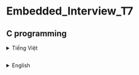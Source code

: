 # Embedded_Interview_T7
## C programming
<details>
<summary>Tiếng Việt</summary>
	<details>
	<Summary>Con trỏ </Summary>
	
**1. Con trỏ là gì?** là những biến lưu trữ địa chỉ bộ nhớ của những biến khác.

 * Giá trị của con trỏ: địa chỉ mà con trỏ trỏ đến.

* Địa chỉ của con trỏ: địa chỉ của bản thân biến con trỏ đó.
 
* Địa chỉ của biến nơi con trỏ đang trỏ tới = giá trị của con trỏ.
  
*Kích thước của các biến con trỏ có khác nhau không?*

Con trỏ chỉ lưu địa chỉ nên kích thước của mọi con trỏ là như nhau. Kích thước này phụ thuộc vào môi trường hệ thống máy tính:

- Môi trường Windows 32 bit: 4 bytes
 
- Môi trường Windows 64 bit: 8 bytes

**2. Cách khai báo con trỏ**
  < kiểu dữ liệu > * <tên biến>
  ```
int *p_i; // khai báo con trỏ để trỏ tới biến kiểu nguyên
int *p, val; // khai báo con trỏ p kiểu int, biến val (không phải con trỏ) kiểu int
float *p_f; // khai báo con trỏ để trỏ tới biến kiểu thực
char *p_char; // khai báo con trỏ để trỏ tới biến kiểu ký tự
void *p_v; // con trỏ kiểu void 
```
***Example:***

	địa chỉ a: Oxc1

	giá trị a: 10

	int *ptr=Oxc1;

	&a= Oxc1;

*Oxc1=10 ( lấy giá trị tại địa chỉ Oxc1)

*địa chỉ : lấy giá trị tại địa chỉ này
```C
#include <stdio.h>
int main(){
	int *ptr=&a;
	printf("dia chi a %p\n",&a);
	printf("gia tri ptr %p\n",ptr);
	printf("gia tri cua dia chi :d\n",*ptr);
return 0;
}
```
output:

	dia chi a 0x100a1400

	gia tri ptr 0x100a1400

	gia tri cua dia chi : 10

**Con trỏ Void** : là một con trỏ tổng quát, nó không trỏ đến các đối tượng của bất kì kiểu dữ liệu nào

*Khai báo* : void *ptr;
```C
int n;
float f;
double d;

void *ptr;
ptr = &n; // ok
ptr = &f; // ok
ptr = &d; // ok
```
*Con trỏ kiểu void cần phải được ép kiểu để có thể đọc được giá trị tại địa chỉ đó*
```C
printf("test i=%d\n",(int*)ptr); //ép kiểu ptr về int
```
nếu muốn lấy giá trị tại địa chỉ
```C
printf("test i=%d\n",*(int*)ptr);  
```
**Con trỏ hàm** :là một biến lưu trữ địa chỉ của một hàm, thông qua biến đó, có thể gọi hàm mà nó trỏ tới.

**<kiểu trả về> (*<tên con trỏ>)(<danh sách đối số>);**

*Ví dụ về con trỏ hàm nhận vào một biến kiểu int và trả về dữ liệu kiểu void*
```C
void (*func)(int);
```
```C
void tong(int a,int b)
{
    printf("tong %d va %d = %d\n",a,b,a+b);
}
int main()
{
    void (*ptr)(int,int);
    ptr=&tong;
    ptr(8,7);
```

**Con trỏ NULL** : khi khai báo 1 con trỏ phải gán địa chỉ cho nó, nếu khai báo chưa sử dụng thì khai báo con trỏ NULL ( địa chỉ =0, giá trị =0), không gán trị cho nó thì nó sẽ trỏ đến giá trị rác.

*Chú ý: Nên khởi tạo con trỏ là null nếu nó chưa trỏ đến một địa chỉ cụ thể nào khác.*

**Con trỏ trỏ đến con trỏ (Pointers to pointers)** là một con trỏ chứa địa chỉ của một con trỏ khác.
```C
int **ptr_ptr; // con trỏ trỏ đến con trỏ trỏ đến giá trị kiểu int 
```

</details>

##
<details>
	<summary>Phân vùng bộ nhớ trên RAM </summary>
<img src="https://i0.wp.com/media.geeksforgeeks.org/wp-content/uploads/memoryLayoutC.jpg?resize=449%2C343&ssl=1">
	
**Text :**  

- Quyền truy cập chỉ Read và nó chưa lệnh để thực thi nên tránh sửa đổi instruction.

- Chứa khai báo hằng số trong chương trình (.rodata)

**Data:**

- Quyền truy cập là read-write.

- Chứa biến toàn cục or biến static với giá trị khởi tạo khác không.

- Được giải phóng khi kết thúc chương trình.

**Bss:**

- Quyền truy cập là read-write.

- Chứa biến toàn cục or biến static với giá trị khởi tạo bằng không or không khởi tạo.

- Được giải phóng khi kết thúc chương trình.

**Stack:**

- Quyền truy cập là read-write.

- Được sử dụng cấp phát cho biến local, input parameter của hàm,…

- Sẽ được giải phóng khi ra khỏi block code/hàm

**Heap:**

- Quyền truy cập là read-write.

- Được sử dụng để cấp phát bộ nhớ động như: Malloc, Calloc, …

- Sẽ được giải phóng khi gọi hàm free,…

***2. Stack và Heap?***

• Bộ nhớ Heap và bộ nhớ Stack bản chất đều cùng là vùng nhớ được tạo ra và lưu trữ trong 
RAM khi chương trình được thực thi.

• Bộ nhớ Stack được dùng để lưu trữ các biến cục bộ trong hàm, tham số truyền vào... Truy 
cập vào bộ nhớ này rất nhanh và được thực thi khi chương trình được biên dịch.

• Bộ nhớ Heap được dùng để lưu trữ vùng nhớ cho những biến con trỏ được cấp phát động 
bởi các hàm malloc - calloc - realloc (trong C)

  **Kích thước vùng nhớ**

* Stack: kích thước của bộ nhớ Stack là cố định, tùy thuộc vào từng hệ điều hành, ví dụ hệ 
điều hành Windows là 1 MB, hệ điều hành Linux là 8 MB (lưu ý là con số có thể khác tùy 
thuộc vào kiến trúc hệ điều hành của bạn).

* Heap: kích thước của bộ nhớ Heap là không cố định, có thể tăng giảm do đó đáp ứng được 
nhu cầu lưu trữ dữ liệu của chương trình.

  **Đặc điểm vùng nhớ**
  
* Stack: vùng nhớ Stack được quản lý bởi hệ điều hành, dữ liệu được lưu trong Stack sẽ tự 
động hủy khi hàm thực hiện xong công việc của mình.

* Heap: Vùng nhớ Heap được quản lý bởi lập trình viên (trong C hoặc C++), dữ liệu trong 
Heap sẽ không bị hủy khi hàm thực hiện xong, điều đó có nghĩa bạn phải tự tay hủy vùng 
nhớ bằng câu lệnh free (trong C), và delete hoặc delete [] (trong C++), nếu không sẽ xảy 
ra hiện tượng rò rỉ bộ nhớ. 

*Lưu ý: việc tự động dọn vùng nhớ còn tùy thuộc vào trình biên dịch trung gian.*

  **Vấn đề lỗi xảy ra đối với vùng nhớ**
  
* Stack: bởi vì bộ nhớ Stack cố định nên nếu chương trình bạn sử dụng quá nhiều bộ nhớ 
vượt quá khả năng lưu trữ của Stack chắc chắn sẽ xảy ra tình trạng tràn bộ nhớ Stack 
(Stack overflow), các trường hợp xảy ra như bạn khởi tạo quá nhiều biến cục bộ, hàm đệ 
quy vô hạn,...

Ví dụ về tràn bộ nhớ Stack với hàm đệ quy vô hạn:
```C
 int foo(int x){
 printf("De quy khong gioi han\n");
 return foo(x);
}
```

- Heap: Nếu bạn liên tục cấp phát vùng nhớ mà không giải phóng thì sẽ bị lỗi tràn vùng 
nhớ Heap (Heap overflow).

- Nếu bạn khởi tạo một vùng nhớ quá lớn mà vùng nhớ Heap không thể lưu trữ một lần 
được sẽ bị lỗi khởi tạo vùng nhớ Heap thất bại.

Ví dụ trường hợp khởi tạo vùng nhớ Heap quá lớn:
```C
int *A = (int *)malloc(18446744073709551615);
```
**Cấp phát bộ nhớ động trong C : Malloc vs Calloc**

Để cấp phát bộ nhớ động trong C, chúng ta có 2 cách:
```C
void* malloc (size_t size);
void* calloc (size_t num, size_t size);
```
 * Khi sử dụng malloc phải tính toán kích thước vùng nhớ cần cấp phát trước rồi truyền vào cho malloc.
 * Khi sử dụng calloc chỉ cần truyền vào số phần tử và kích thước 1 phần tử, thì calloc sẽ tự động tính toán và cấp phát vùng nhớ cần thiết.
   
 *Ví dụ: Cấp phát mảng 10 phần tử kiểu int:*
```C
int *a = (int *) malloc( 10 * sizeof( int ));
int *b = (int *) calloc( 10, sizeof( int ));
```
```C
uint8_t *ptr=malloc(5)       //5byte
uint8_t *ptr=(uint8_t*)malloc(5);
//( tăng bộ nhớ từ 1 byte lên 5byte)
unit16_t *ptr=(uint16_t*)malloc(sizeof(unit16_t)*5);

```
*Công thức của hàm realloc() trong C*
```C
void *realloc(void *ptr, size_t size)
ptr=(uint16_t*)realloc(ptr,sizeof(uint16_t)*7);
```
free : thu hồi vùng nhớ.
```C
void free(void *ptr);
```
</details>

##
<details>
<summary>Biến</summary>


Biến static được cấp phát bộ nhớ trong data segment

***1. Biến static cục bộ***

Khi 1 biến cục bộ được khai báo với từ khóa static. Biến sẽ chỉ được khởi tạo 1 lần duy nhất và tồn tại suốt thời gian chạy chương trình. Giá trị của nó không bị mất đi ngay cả khi kết thúc hàm. Tuy nhiên khác với biến toàn cục có thể gọi trong tất cả mọi nơi trong chương trình, thì biến cục bộ static chỉ có thể được gọi trong nội bộ hàm khởi tạo ra nó. Mỗi lần hàm được gọi, giá trị của biến chính bằng giá trị tại lần gần nhất hàm được gọi.
```C
Ví dụ:

#include<stdio.h>
 
int in_so_thu_tu(void)
{
   static int x = 0;
   x = x + 1;
   printf("%d\r\n",x);
} 
 
int main() {
   in_so_thu_tu ();         //giá trị của x tăng lên 1 đơn vị từ 0
   in_so_thu_tu ();         //giá trị của x tăng lên 1 đơn vị từ 1
   in_so_thu_tu ();         //giá trị của x tăng lên 1 đơn vị từ 2
   in_so_thu_tu ();         //giá trị của x tăng lên 1 đơn vị từ 3
   in_so_thu_tu ();         //giá trị của x tăng lên 1 đơn vị từ 4
   return 0;
}
```
Kết quả:
1
2
3
4
5

***2. Biến static toàn cục***
Biến toàn cục static sẽ chỉ có thể được truy cập và sử dụng trong File khai báo nó, các File khác không có cách nào truy cập được. 
```C
// biến a này chỉ được sử dụng trong file A.c
static int a;    

// hàm hienthi() này chỉ được sử dụng trong file A.c
static void hien_thi() {};   
```
 Ví dụ trong chương trình dưới đây, giá trị của x được in là 0, trong khi giá trị của y là giá trị rác.
```C
#include <stdio.h>
int main()
{
	static int x;
	int y;
	printf("%d \n %d", x, y);
}
```
Output

0

[some_garbage_value]

***3. Extern***
Dùng để lấy hàm/biến có sẵn của các file khác cùng 1 Folder để sử dụng (trừ static)

Cú pháp: 

``` extern <kiểu dữ liệu> <Tên Biến>;```

***4. Volatile***

Một biến cần được khai báo dưới dạng biến volatile khi nào? Khi mà giá trị của nó có thể thay đổi một cách không báo trước. Việc khai báo biến volatile là rất cần thiết để tránh những lỗi sai khó phát hiện do tính năng optimization của compiler.

Cú pháp: ```volatile <kiểu dữliệu> <tên dữ liệu>;```

</details>

##
<details>
	<summary> STRUCT&UNION  </summary>
	
1.STRUCT

	
*Cú pháp định nghĩa struct*

```C
struct structureName 
{
    dataType member1;
    dataType member2;
    ...
};
```
* Sử dụng `.` => Toán tử truy xuất tới thành viên khi khai báo biến bình thương.
* Kích thước của struct là bội kích thước của phần tử có kích thước lớn nhất trong struct.
```C
struct number{ 
char a;
int b;
char c;
}mynum;
// bộ nhớ là 12 bytes//
```
2. UNION

Cấu trúc của Union là tất cả các thành phần của nó dùng chung bộ nhớ, cho phép lưu trữ nhiều kiểu dữ liệu khác nhau trong cùng một vị trí bộ nhớ.

```C
union UnionName
{
	type attribute1;
	type attribute2;
	type attribute3;
	.... ..........;
};
```

***So sánh struct và union***

Về mặt ý nghĩa, struct và union cơ bản giống nhau. Tuy nhiên, về mặt lưu trữ trong bộ nhớ, chúng có sự khác biệt rõ rệt như sau:

•	struct: Dữ liệu của các thành viên của struct được lưu trữ ở những vùng nhớ khác nhau. Do đó kích thước của 1 struct tối thiểu bằng kích thước các thành viên cộng lại tại vì còn phụ thuộc vào bộ nhớ đệm (struct padding)

•	Union : Dữ liệu các thành viên sẽ dùng chung 1 vùng nhớ. Kích thước của union được tính là kích thước lớn nhất của kiểu dữ liệu trong union. Việc thay đổi nội dung của 1 thành viên sẽ dẫn đến thay đổi nội dung của các thành viên khác.

</details>

##
<details>
	<summary> Quá trình trình biên dịch </summary>
<img src="https://tapit.vn/wp-content/uploads/2017/07/GCC_CompilationProcess.png">
 
*Quy trình dịch là quá trình chuyển đổi từ ngôn ngữ bậc cao (NNBC) (C/C++, Pascal, Java, C#…) sang ngôn ngữ đích (ngôn ngữ máy) để máy tính có thể hiểu và thực thi. Ngôn ngữ lập trình C là một ngôn ngữ dạng biên dịch. Chương trình được viết bằng C muốn chạy được trên máy tính phải trải qua một quá trình biên dịch để chuyển đổi từ dạng mã nguồn sang chương trình dạng mã thực thi. Quá trình được chia ra làm 4 giai đoạn chính:*

- Giai đoàn tiền xử lý (Pre-processor)
  
- Giai đoạn dịch NNBC sang Asembly (Compiler)
  
- Giai đoạn dịch asembly sang ngôn ngữ máy (Asember)
  
- Giai đoạn liên kết (Linker)
  
**Quá trình trình biên dịch**
  
***1. Giai đoạn tiền xử lý – Preprocessor***
     
Giai đoạn này sẽ thực hiện:

- Nhận mã nguồn
  
- Xóa bỏ tất cả chú thích, comments của chương trình
  
- Chỉ thị tiền xử lý (bắt đầu bằng #) cũng được xử lý
  
*Ví dụ: chỉ thị #include cho phép ghép thêm mã chương trình của một tệp tiêu để vào mã nguồn cần dịch. Các hằng số được định nghĩa bằng #define sẽ được thay thế bằng giá trị cụ thể tại mỗi nơi sử dụng trong chương trình.*

***2. Cộng đoạn dịch Ngôn Ngữ Bậc Cao sang Assembly***

- Phân tích cú pháp (syntax) của mã nguồn NNBC
  
- Chuyển chúng sang dạng mã Assembly là một ngôn ngữ bậc thấp (hợp ngữ) gần với tập lệnh của bộ vi xử lý.
  
***3. Công đoạn dịch Assembly***

- Dich chương trình => Sang mã máy 0 và 1
  
- Một tệp mã máy (.obj) sinh ra trong hệ thống sau đó
  
***4. Giai đoạn Linker***

Trong giai đoạn này mã máy của một chương trình dịch từ nhiều nguồn (file .c hoặc file thư viện .lib) được liên kết lại với nhau để tạo thành chương trình đích duy nhất
Mã máy của các hàm thư viện gọi trong chương trình cũng được đưa vào chương trình cuối trong giai đoạn này.

Chính vì vậy mà các lỗi liên quan đến việc gọi hàm hay sử dụng biến tổng thể mà không tồn tại sẽ bị phát hiện. Kể cả lỗi viết chương trình chính không có hàm main() cũng được phát hiện trong liên kết.

Kết thúc quá trình tất cả các đối tượng được liên kết lại với nhau thành một chương trình có thể thực thi được (executable hay .exe) thống nhất.
</details>
</details>

##
<details>
<summary>English</summary>
<details>
	<summary>Memory Allocation </summary>
<img src="https://i0.wp.com/media.geeksforgeeks.org/wp-content/uploads/memoryLayoutC.jpg?resize=449%2C343&ssl=1">

**Text :**

– Access is only Read and it does not contain instructions to execute, so avoid modifying the instruction.

– Contains declaration of constants in the program (.rodata)

**Data:**

* Access is read-write.

* Contains a global variable or a static variable with a non-zero initialized value.

* Released at the end of the program.

**Bss:**

* Access is read-write.

* Contains global or static variables with zero or zero initialization.

* Released at the end of the program.

**Stack:**

* Access is read-write.

* Used to allocate for local variables, input parameters of the function, etc.

* Will be released when exiting the code/function block

**Heap:**

– Access is read-write.

– Used to allocate dynamic memory such as: Malloc, Calloc, ...

– Will be released when calling the free…

***2. Stack and Heap?***

• Heap memory and Stack memory are essentially the same memory area created and stored in
RAM when the program is executed.

• Stack memory is used to store local variables in functions, parameters passed in... Access
This memory access is very fast and is executed when the program is compiled.

• Heap memory is used to store memory for dynamically allocated pointer variables
by functions malloc - calloc - realloc (in C)

   **Memory size**

Stack: The size of the Stack memory is fixed, depending on the operating system, for example,
Windows operating system is 1 MB, Linux operating system is 8 MB (note that the number may vary depending on
depending on your OS architecture).

Heap: The size of the Heap memory is not fixed, it can be increased or decreased so it is responsive
program data storage needs.

   **Memory features**
  
Stack: Stack memory is managed by the operating system, the data stored in the Stack will automatically
cancel when the function has done its job.

Heap: The memory area Heap is managed by the programmer (in C or C++), the data in
The heap will not be destroyed when the function is done, which means you have to manually destroy the area
remember with the free statement (in C), and delete or delete [] (in C++), otherwise it will happen
memory leak occurs.

*Note: automatic memory cleanup depends on intermediate compiler.*

   **The problem occurs with the memory area**
  
Stack: because Stack memory is fixed, if your program uses too much memory
If you exceed the storage capacity of the Stack, there will definitely be a Stack overflow
(Stack overflow), cases happen like you initialize too many local variables, file function
limitless,...

Example of Stack overflow with infinite recursion:
```C
  int foo(int x){
  printf("Determined without setting\n");
  return foo(x);
}
```

Heap: If you continuously allocate memory without freeing it, you will get an overflow error
Remember the Heap (Heap overflow).

If you initialize a memory area too large that the heap cannot store once
will be failed to initialize the Heap memory area.

Example case initialization of Heap memory is too large:
```C
int *A = (int *)malloc(18446744073709551615);
```
**Dynamic memory allocation in C : Malloc vs Calloc**

To allocate dynamic memory in C, we have 2 ways:
```C
void* malloc (size_t size);
void* calloc(size_t num, size_t size);
```
  * When using malloc, you must calculate the size of the memory to be allocated first and then pass it on to malloc.
  * When using calloc, just pass in the number of elements and the size of 1 element, then calloc will automatically calculate and allocate the necessary memory.
   
  *Example: Allocating a 10-element array of type int:*
```C
int *a = (int *) malloc( 10 * sizeof( int ));
int *b = (int *) calloc( 10, sizeof( int ));
```
```C
uint8_t *ptr=malloc(5) //5byte
uint8_t *ptr=(uint8_t*)malloc(5);
//(increase memory from 1 byte to 5byte)
unit16_t *ptr=(uint16_t*)malloc(sizeof(unit16_t)*5);

```
*Formula of realloc() function in C*
```C
void *realloc(void *ptr, size_t size)
ptr=(uint16_t*)realloc(ptr,sizeof(uint16_t)*7);
```
free : free memory.
```C
void free(void *ptr);
```
</details>

##
<details>
	<summary> Pointer</summary>

1. What is a pointer? Pointers in C are also just variables, can also declare, initialize and store values and have their own address.

* Pointer value: the address the pointer points to.
* Address of pointer: the address of the pointer variable itself.
* The value of the variable where the pointer is pointing.
* The address of the variable where the pointer is pointing = the value of the pointer.
2. How to declare pointers?
 ``` 
   <data type> * <variable name>
```
 ```C  
int *p_i; // declare pointer to point to integer variable
int *p, val; // declare pointer p of type int, variable val (not pointer) of type int
float *p_f; // declare pointer to point to real variable
char *p_char; // declare pointer to point to character variable
void *p_v; // pointer of type void
```
Example:

address a: Oxc1

a value: 10

int *ptr=Oxc1;

&a= Oxc1;

output:

*Oxc1=10 (get value at address Oxc1)

*address : get value at this address
```C
#include <stdio.h>
int main(){
int *ptr=&a;
printf("dia to a %p\n",&a);
printf("value ptr %p\n",ptr);
printf("value of location :d\n",*ptr);
return 0;
}
```
output:
address 0x100a1400

value ptr 0x100a1400

the value of the address : 10

**Pointer Void** : is a general pointer, it does not point to objects of any data type

*Declaration* : void *ptr;
```C
int n;
float f;
double d;

void *ptr;
ptr = &n; // ok
ptr = &f; // ok
ptr = &d; // ok
```
*Pointers of type void need to be explicitly cast to pointers of other data types before using the derefernce()* operator.
```C
printf("test i=%d\n",(int*)ptr); // cast ptr to int
```
if want to get the value at address
```C
printf("test i=%d\n",*(int*)ptr);
```
**Function pointer** : is a variable that stores the address of a function, through which it is possible to call the function it points to.

**<return type> (*<pointer name>)(<argument list>);**

*Example of a function pointer that takes a variable of type int and returns void data*
```C
void (*func)(int);
```
```C
int main(){
void (*ptr)(int,int);
ptr= &tong;
ptr(8,7);
ptr=&hieu;
ptr(9,4);
void Tinhtoan(void (*func(int,int),int a,int b){
printf("calculate\n");
func(a,b);
```
```C
int main(){
void *ptr[]={&tong,&hieu,&tich};
((void(*)(int,int)ptr[2])(7,5)
return 0;
}
```
**NULL pointer** : when declaring a pointer, must assign an address to it, if the declaration is not in use, declare the pointer NULL ( dc =0, value =0), if you don't assign a value to it, it will point to a garbage value.

*Note: The pointer should be initialized to null if it does not already point to another specific address.*

**Pointers to pointers** is a pointer containing the address of another pointer.
```C
int **ptr_ptr; // pointer to pointer to value of type int
```
</details>

##
<details>
<summary>Variable</summary>
..
